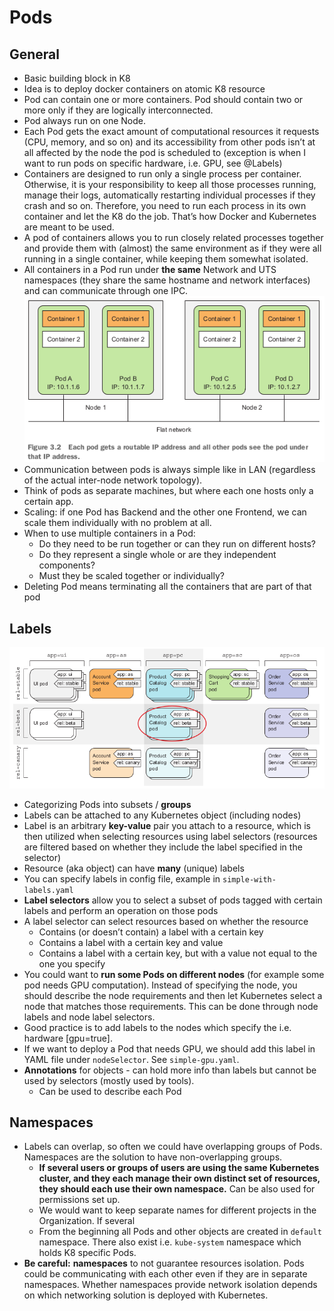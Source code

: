 # Pods

## General

* Basic building block in K8
* Idea is to deploy docker containers on atomic K8 resource
* Pod can contain one or more containers. Pod should contain two or more only if 
  they are logically interconnected.
* Pod always run on one Node.
* Each Pod gets the exact amount of computational resources it requests (CPU, memory, and so on) and its accessibility from other pods
  isn’t at all affected by the node the pod is scheduled to (exception is when I want to run pods on specific hardware, i.e. GPU, see @Labels)
* Containers are designed to run only a single process per container. Otherwise, 
  it is your responsibility to keep all those processes running, manage their logs, 
  automatically restarting individual processes if they crash and so on.
  Therefore, you need to run each process in its own container and let the K8 do the 
  job. That’s how Docker and Kubernetes are meant to be used.
* A pod of containers allows you to run closely related processes together and provide 
  them with (almost) the same environment as if they were all running in a single
  container, while keeping them somewhat isolated.
* All containers in a Pod run under **the same** Network and UTS namespaces (they share
  the same hostname and network interfaces) and can communicate through one IPC.
![img.png](../../img/img.png)
* Communication between pods is always simple like in LAN (regardless of the
  actual inter-node network topology). 
* Think of pods as separate machines, but where each one hosts only a certain app.
* Scaling: if one Pod has Backend and the other one Frontend, we can scale them 
  individually with no problem at all.
* When to use multiple containers in a Pod:
    * Do they need to be run together or can they run on different hosts?
    * Do they represent a single whole or are they independent components?
    * Must they be scaled together or individually?
* Deleting Pod means terminating all the containers that are part of that pod

## Labels
![img.png](../../img/img3.png)
* Categorizing Pods into subsets / **groups**
* Labels can be attached to any Kubernetes object (including nodes)
* Label is an arbitrary **key-value** pair you attach to a resource, which is then utilized when selecting resources using label selectors
  (resources are filtered based on whether they include the label specified in the selector)
* Resource (aka object) can have **many** (unique) labels
* You can specify labels in config file, example in `simple-with-labels.yaml`
* **Label selectors** allow you to select a subset of pods tagged with certain labels and perform an operation on those pods
* A label selector can select resources based on whether the resource
  * Contains (or doesn’t contain) a label with a certain key
  * Contains a label with a certain key and value
  * Contains a label with a certain key, but with a value not equal to the one you specify
* You could want to **run some Pods on different nodes** (for example some pod needs GPU computation).
  Instead of specifying the node, you should describe the node requirements and then let Kubernetes select a
  node that matches those requirements. This can be done through node labels and
  node label selectors.
* Good practice is to add labels to the nodes which specify the i.e. hardware [gpu=true]. 
* If we want to deploy a Pod that needs GPU, we should add this label in YAML file under `nodeSelector`. See `simple-gpu.yaml`.
* **Annotations** for objects - can hold more info than labels but cannot be used by selectors (mostly used by tools).
  * Can be used to describe each Pod
  
## Namespaces
* Labels can overlap, so often we could have overlapping groups of Pods.
  Namespaces are the solution to have non-overlapping groups.
  * **If several users or groups of users are using the same Kubernetes
    cluster, and they each manage their own distinct set of resources, they should each use
    their own namespace.** Can be also used for permissions set up.
  * We would want to keep separate names for different projects in the Organization. If several 
  * From the beginning all Pods and other objects are created in `default` namespace. There also exist i.e. `kube-system`
    namespace which holds K8 specific Pods.
* **Be careful:** **namespaces** to not guarantee resources isolation. Pods could be communicating with each other even if they are in separate namespaces.
  Whether namespaces provide network isolation depends on which networking solution is deployed with Kubernetes.







